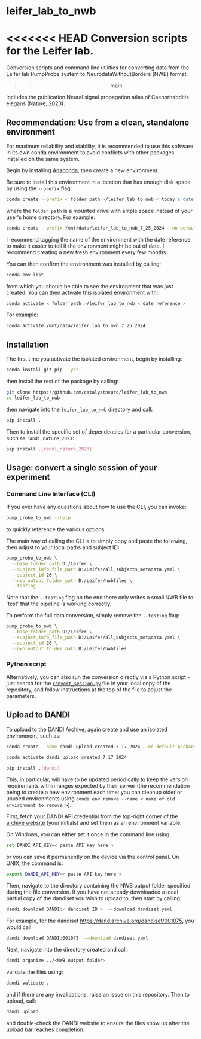 # leifer_lab_to_nwb

<<<<<<< HEAD
Conversion scripts for the Leifer lab.
=======
Conversion scripts and command line utilities for converting data from the Leifer lab PumpProbe system to NeurodataWithoutBorders (NWB) format.
>>>>>>> main

Includes the publication Neural signal propagation atlas of Caenorhabditis elegans (Nature, 2023).



## Recommendation: Use from a clean, standalone environment

For maximum reliability and stability, it is recommended to use this software in its own conda environment to avoid conflicts with other packages installed on the same system.

Begin by installing [Anaconda](https://www.anaconda.com/download#), then create a new environment.

Be sure to install this environment in a location that has enough disk space by using the `--prefix` flag:

```bash
conda create --prefix < folder path >/leifer_lab_to_nwb_< today's date > --no-default-packages --yes
```

where the `folder path` is a mounted drive with ample space instead of your user's home directory. For example:

```bash
conda create --prefix /mnt/data/leifer_lab_to_nwb_7_25_2024 --no-default-packages --yes
```

I recommend tagging the name of the environment with the date reference to make it easier to tell if the environment might be out of date. I recommend creating a new fresh environment every few months.

You can then confirm the environment was installed by calling:

```bash
conda env list
```

from which you should be able to see the environment that was just created. You can then activate this isolated environment with:

```bash
conda activate < folder path >/leifer_lab_to_nwb_< date reference >
```

For example:

```bash
conda activate /mnt/data/leifer_lab_to_nwb_7_25_2024
```



## Installation

The first time you activate the isolated environment, begin by installing:

```bash
conda install git pip --yes
```

then install the rest of the package by calling:

```bash
git clone https://github.com/catalystneuro/leifer_lab_to_nwb
cd leifer_lab_to_nwb
```

then navigate into the `leifer_lab_to_nwb` directory and call:

```bash
pip install .
```

Then to install the specific set of dependencies for a particular conversion, such as `randi_nature_2023`:

```bash
pip install .[randi_nature_2023]
```



## Usage: convert a single session of your experiment

### Command Line Interface (CLI)

If you ever have any questions about how to use the CLI, you can invoke:

```bash
pump_probe_to_nwb --help
```

to quickly reference the various options.

The main way of calling the CLI is to simply copy and paste the following, then adjust to your local paths and subject ID:

```bash
pump_probe_to_nwb \
  --base_folder_path D:/Leifer \
  --subject_info_file_path D:/Leifer/all_subjects_metadata.yaml \
  --subject_id 26 \
  --nwb_output_folder_path D:/Leifer/nwbfiles \
  --testing
```

Note that the `--testing` flag on the end there only writes a small NWB file to 'test' that the pipeline is working correctly.

To perform the full data conversion, simply remove the `--testing` flag:

```bash
pump_probe_to_nwb \
  --base_folder_path D:/Leifer \
  --subject_info_file_path D:/Leifer/all_subjects_metadata.yaml \
  --subject_id 26 \
  --nwb_output_folder_path D:/Leifer/nwbfiles
```



### Python script

Alternatively, you can also run the conversion directly via a Python script - just search for the [`convert_session.py`](https://github.com/catalystneuro/leifer_lab_to_nwb/blob/main/src/leifer_lab_to_nwb/randi_nature_2023/convert_session.py) file in your local copy of the repository, and follow instructions at the top of the file to adjust the parameters.



## Upload to DANDI

To upload to the [DANDI Archive](https://dandiarchive.org/), again create and use an isolated environment, such as:

```bash
conda create --name dandi_upload_created_7_17_2024 --no-default-packages
```
```bash
conda activate dandi_upload_created_7_17_2024
```
```bash
pip install .[dandi]
```

This, in particular, will have to be updated periodically to keep the version requirements within ranges expected by their server (the recommendation being to create a new environment each time; you can cleanup older or unused environments using `conda env remove --name < name of old environment to remove >`).

First, fetch your DANDI API credential from the top-right corner of the [archive website](https://dandiarchive.org/) (your initials) and set them as an environment variable.

On Windows, you can either set it once in the command line using:

```bash
set DANDI_API_KEY=< paste API key here >
```

or you can save it permanently on the device via the control panel. On UNIX, the command is:

```bash
export DANDI_API_KEY=< paste API key here >
```

Then, navigate to the directory containing the NWB output folder specified during the file conversion. If you have not already downloaded a local partial copy of the dandiset you wish to upload to, then start by calling:

```bash
dandi download DANDI:< dandiset ID >  --download dandiset.yaml
```

For example, for the dandiset https://dandiarchive.org/dandiset/001075, you would call

```bash
dandi download DANDI:001075  --download dandiset.yaml
```

Next, navigate into the directory created and call:

```bash
dandi organize ../<NWB output folder>
```

validate the files using:

```bash
dandi validate .
```

and if there are any invalidations, raise an issue on this repository. Then to upload, call:

```bash
dandi upload
```

and double-check the DANDI website to ensure the files show up after the upload bar reaches completion.
